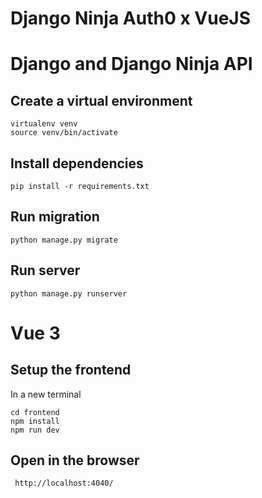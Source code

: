 # Django Ninja Auth0 x VueJS

# Django and Django Ninja API

## Create a virtual environment
    virtualenv venv
    source venv/bin/activate


## Install dependencies
    pip install -r requirements.txt


## Run migration
    python manage.py migrate

## Run server
    python manage.py runserver


# Vue 3

## Setup the frontend
In a new terminal

    cd frontend
    npm install
    npm run dev
    
## Open in the browser
     http://localhost:4040/
    
    
